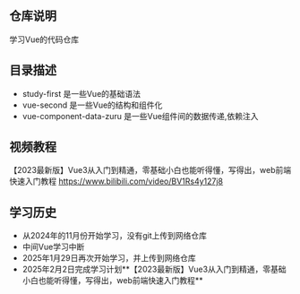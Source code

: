 ## 仓库说明

学习Vue的代码仓库

## 目录描述

+ study-first 是一些Vue的基础语法
+ vue-second 是一些Vue的结构和组件化
+ vue-component-data-zuru 是一些Vue组件间的数据传递,依赖注入

## 视频教程
【2023最新版】Vue3从入门到精通，零基础小白也能听得懂，写得出，web前端快速入门教程
https://www.bilibili.com/video/BV1Rs4y127j8

## 学习历史

+ 从2024年的11月份开始学习，没有git上传到网络仓库
+ 中间Vue学习中断
+ 2025年1月29日再次开始学习，并上传到网络仓库
+ 2025年2月2日完成学习计划**【2023最新版】Vue3从入门到精通，零基础小白也能听得懂，写得出，web前端快速入门教程**